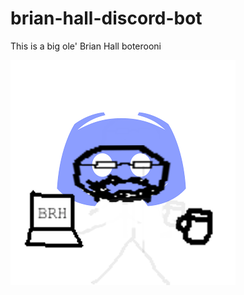 # brian-hall-discord-bot
This is a big ole' Brian Hall boterooni

![alt text](https://github.com/Kaybass/brian-hall-discord-bot/blob/master/bHead.png)
